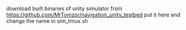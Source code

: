 download built binaries of unity simulator from https://github.com/MrTomzor/navigation_unity_testbed
put it here and change the name in sim_tmux.sh

